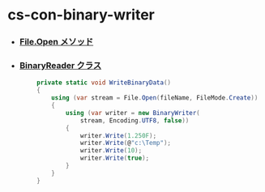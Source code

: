 # cs-con-binary-writer

- ### [File.Open メソッド](https://docs.microsoft.com/ja-jp/dotnet/api/system.io.file.open?view=net-6.0)
- ### [BinaryReader クラス](https://docs.microsoft.com/ja-jp/dotnet/api/system.io.binaryreader?view=net-6.0)

```cs
        private static void WriteBinaryData()
        {
            using (var stream = File.Open(fileName, FileMode.Create))
            {
                using (var writer = new BinaryWriter(
                    stream, Encoding.UTF8, false))
                {
                    writer.Write(1.250F);
                    writer.Write(@"c:\Temp");
                    writer.Write(10);
                    writer.Write(true);
                }
            }
        }

```
